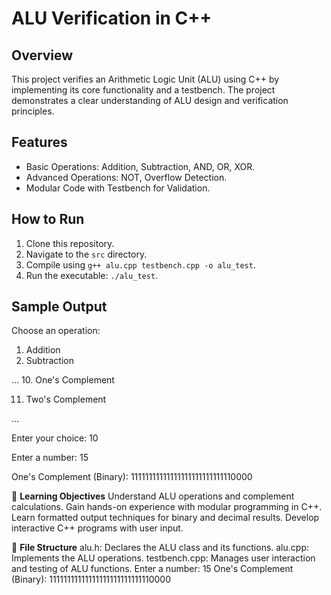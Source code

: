 # ALU Verification in C++

## Overview
This project verifies an Arithmetic Logic Unit (ALU) using C++ by implementing its core functionality and a testbench. The project demonstrates a clear understanding of ALU design and verification principles.

## Features
- Basic Operations: Addition, Subtraction, AND, OR, XOR.
- Advanced Operations: NOT, Overflow Detection.
- Modular Code with Testbench for Validation.

## How to Run
1. Clone this repository.
2. Navigate to the `src` directory.
3. Compile using `g++ alu.cpp testbench.cpp -o alu_test`.
4. Run the executable: `./alu_test`.

## Sample Output
Choose an operation:
1. Addition
2. Subtraction

...
10. One's Complement

11. Two's Complement
    
...

Enter your choice: 10

Enter a number: 15

One's Complement (Binary): 11111111111111111111111111110000

🧠 **Learning Objectives**
Understand ALU operations and complement calculations.
Gain hands-on experience with modular programming in C++.
Learn formatted output techniques for binary and decimal results.
Develop interactive C++ programs with user input.

📁 **File Structure**
alu.h: Declares the ALU class and its functions.
alu.cpp: Implements the ALU operations.
testbench.cpp: Manages user interaction and testing of ALU functions.
Enter a number: 15
One's Complement (Binary): 11111111111111111111111111110000
